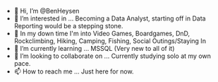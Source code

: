 - 👋 Hi, I’m @BenHeysen
- 👀 I’m interested in ... Becoming a Data Analyst, starting off in Data Reporting would be a stepping stone. 
- 👀 In my down time I'm into Video Games, Boardgames, DnD, Rockclimbing, Hiking, Camping, Fishing, Social Outings/Staying In
- 🌱 I’m currently learning ... MSSQL (Very new to all of it)
- 💞️ I’m looking to collaborate on ... Currently studying solo at my own pace.
- 📫 How to reach me ... Just here for now.

<!---
BenHeysen/BenHeysen is a ✨ special ✨ repository because its `README.md` (this file) appears on your GitHub profile.
You can click the Preview link to take a look at your changes.
--->
